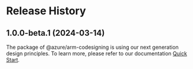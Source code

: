 # Release History
    
## 1.0.0-beta.1 (2024-03-14)

The package of @azure/arm-codesigning is using our next generation design principles. To learn more, please refer to our documentation [Quick Start](https://aka.ms/js-track2-quickstart).
